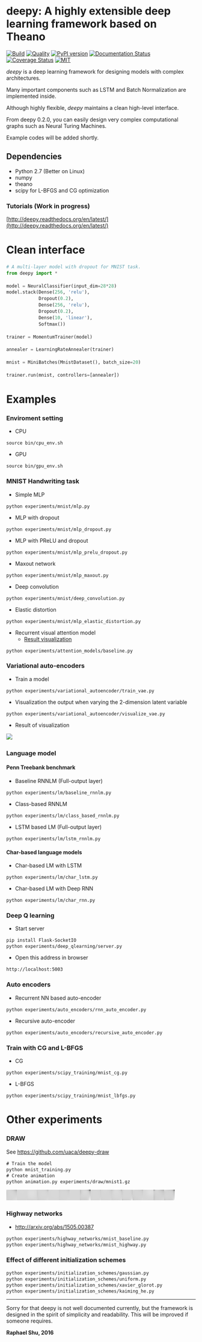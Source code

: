 deepy: A highly extensible deep learning framework based on Theano
===
[![Build](https://travis-ci.org/zomux/deepy.svg)](https://travis-ci.org/zomux/deepy)
[![Quality](https://img.shields.io/scrutinizer/g/zomux/deepy.svg)](https://scrutinizer-ci.com/g/zomux/deepy/?branch=master)
[![PyPI version](https://badge.fury.io/py/deepy.svg)](https://badge.fury.io/py/deepy)
[![Documentation Status](https://readthedocs.org/projects/deepy/badge/?version=latest)](http://deepy.readthedocs.org/en/latest/)
[![Coverage Status](https://coveralls.io/repos/zomux/uaca/badge.svg?branch=master)](https://coveralls.io/r/uaca/deepy?branch=master)
[![MIT](https://img.shields.io/badge/license-MIT-blue.svg)](https://github.com/zomux/deepy/blob/master/LICENSE)

*deepy* is a deep learning framework for designing models with complex architectures.

Many important components such as LSTM and Batch Normalization are implemented inside.

Although highly flexible, *deepy* maintains a clean high-level interface.

From deepy 0.2.0, you can easily design very complex computational graphs such as Neural Turing Machines.

Example codes will be added shortly.

## Dependencies

- Python 2.7 (Better on Linux)
- numpy
- theano
- scipy for L-BFGS and CG optimization

### Tutorials (Work in progress)

[http://deepy.readthedocs.org/en/latest/](http://deepy.readthedocs.org/en/latest/)

Clean interface
===
```python
# A multi-layer model with dropout for MNIST task.
from deepy import *

model = NeuralClassifier(input_dim=28*28)
model.stack(Dense(256, 'relu'),
            Dropout(0.2),
            Dense(256, 'relu'),
            Dropout(0.2),
            Dense(10, 'linear'),
            Softmax())

trainer = MomentumTrainer(model)

annealer = LearningRateAnnealer(trainer)

mnist = MiniBatches(MnistDataset(), batch_size=20)

trainer.run(mnist, controllers=[annealer])
```

Examples
===

### Enviroment setting

- CPU
```
source bin/cpu_env.sh
```
- GPU
```
source bin/gpu_env.sh
```

### MNIST Handwriting task

- Simple MLP
```
python experiments/mnist/mlp.py
```
- MLP with dropout
```
python experiments/mnist/mlp_dropout.py
```
- MLP with PReLU and dropout
```
python experiments/mnist/mlp_prelu_dropout.py
```
- Maxout network
```
python experiments/mnist/mlp_maxout.py
```
- Deep convolution
```
python experiments/mnist/deep_convolution.py
```
- Elastic distortion
```
python experiments/mnist/mlp_elastic_distortion.py
```
- Recurrent visual attention model
   - [Result visualization](http://raphael.uaca.com/experiments/recurrent_visual_attention/Plot%20attentions.html)
```
python experiments/attention_models/baseline.py
```

### Variational auto-encoders

- Train a model
```
python experiments/variational_autoencoder/train_vae.py
```

- Visualization the output when varying the 2-dimension latent variable
```
python experiments/variational_autoencoder/visualize_vae.py
```

- Result of visualization

![](https://raw.githubusercontent.com/uaca/deepy/master/experiments/variational_autoencoder/visualization.png)

### Language model

#### Penn Treebank benchmark

- Baseline RNNLM (Full-output layer)
```
python experiments/lm/baseline_rnnlm.py
```
- Class-based RNNLM
```
python experiments/lm/class_based_rnnlm.py
```
- LSTM based LM (Full-output layer)
```
python experiments/lm/lstm_rnnlm.py
```

#### Char-based language models

- Char-based LM with LSTM
```
python experiments/lm/char_lstm.py
```
- Char-based LM with Deep RNN
```
python experiments/lm/char_rnn.py
```

### Deep Q learning

- Start server
```
pip install Flask-SocketIO
python experiments/deep_qlearning/server.py
```
- Open this address in browser
```
http://localhost:5003
```

### Auto encoders

- Recurrent NN based auto-encoder
```
python experiments/auto_encoders/rnn_auto_encoder.py
```
- Recursive auto-encoder
```
python experiments/auto_encoders/recursive_auto_encoder.py
```

### Train with CG and L-BFGS

- CG
```
python experiments/scipy_training/mnist_cg.py
```
- L-BFGS
```
python experiments/scipy_training/mnist_lbfgs.py
```
Other experiments
===

### DRAW

See https://github.com/uaca/deepy-draw

```
# Train the model
python mnist_training.py
# Create animation
python animation.py experiments/draw/mnist1.gz
```

![](https://github.com/uaca/deepy-draw/raw/master/plots/mnist-animation.gif)

### Highway networks

- http://arxiv.org/abs/1505.00387
```
python experiments/highway_networks/mnist_baseline.py
python experiments/highway_networks/mnist_highway.py
```

### Effect of different initialization schemes

```
python experiments/initialization_schemes/gaussian.py
python experiments/initialization_schemes/uniform.py
python experiments/initialization_schemes/xavier_glorot.py
python experiments/initialization_schemes/kaiming_he.py
```


---

Sorry for that deepy is not well documented currently, but the framework is designed in the spirit of simplicity and readability.
This will be improved if someone requires.

**Raphael Shu, 2016**
